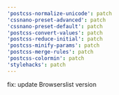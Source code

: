 ```yaml
---
'postcss-normalize-unicode': patch
'cssnano-preset-advanced': patch
'cssnano-preset-default': patch
'postcss-convert-values': patch
'postcss-reduce-initial': patch
'postcss-minify-params': patch
'postcss-merge-rules': patch
'postcss-colormin': patch
'stylehacks': patch
---
```


fix: update Browserslist version
